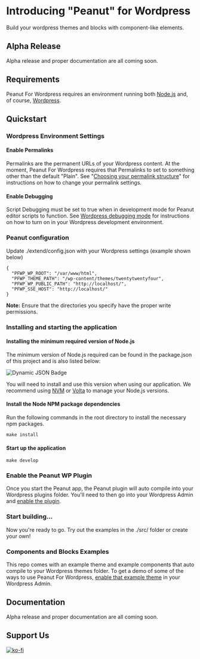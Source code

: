 # Introducing "Peanut" for Wordpress

Build your wordpress themes and blocks with component-like elements.

## Alpha Release

Alpha release and proper documentation are all coming soon.

## Requirements

Peanut For Wordpress requires an environment running both [Node.js](https://nodejs.org/en/about) and, of course, [Wordpress](https://wordpress.org/about/).

## Quickstart

### Wordpress Environment Settings

#### Enable Permalinks

Permalinks are the permanent URLs of your Wordpress content. At the moment, Peanut For Wordpress requires that Permalinks to set to something other than the default "Plain". See "[Choosing your permalink structure](https://wordpress.org/documentation/article/customize-permalinks/)" for instructions on how to change your permalink settings.

#### Enable Debugging

Script Debugging must be set to true when in development mode for Peanut editor scripts to function. See [Wordpress debugging mode](https://wordpress.org/documentation/article/debugging-in-wordpress/#script_debug) for instructions on how to turn on in your Wordpress development environment.

### Peanut configuration

Update ./extend/config.json with your Wordpress settings (example shown below)

```
{
  "PFWP_WP_ROOT": "/var/www/html",
  "PFWP_THEME_PATH": "/wp-content/themes/twentytwentyfour",
  "PFWP_WP_PUBLIC_PATH": "http://localhost/",
  "PFWP_SSE_HOST": "http://localhost/"
}
```

**Note:** Ensure that the directories you specify have the proper write permissions.

### Installing and starting the application

#### Installing the minimum required version of Node.js

The minimum version of Node.js required can be found in the package.json of this project and is also listed below:

<p>
<img alt="Dynamic JSON Badge" src="https://img.shields.io/badge/dynamic/json?url=https%3A%2F%2Fgithub.com%2Fswplabs%2Fpeanut%2Fraw%2Fmain%2Fpackage.json&query=%24.engines.node&label=node%20version">
</p>

You will need to install and use this version when using our application. We recommend using [NVM](https://github.com/nvm-sh/nvm) or [Volta](https://docs.volta.sh/guide/getting-started) to manage your Node.js versions.

#### Install the Node NPM package dependencies

Run the following commands in the root directory to install the necessary npm packages.

```
make install
```

#### Start up the application

```
make develop
```

### Enable the Peanut WP Plugin

Once you start the Peanut app, the Peanut plugin will auto compile into your Wordpress plugins folder. You'll need to then go into your Wordpress Admin and [enable the plugin](https://wordpress.org/documentation/article/manage-plugins/).

### Start building...

Now you're ready to go. Try out the examples in the ./src/ folder or create your own!

### Components and Blocks Examples

This repo comes with an example theme and example components that auto compile to your Wordpress themes folder. To get a demo of some of the ways to use Peanut For Wordpress, [enable that example theme](https://wordpress.org/documentation/article/work-with-themes/#activating-the-theme) in your Wordpress Admin.

## Documentation

Alpha release and proper documentation are all coming soon.

## Support Us

[![ko-fi](https://ko-fi.com/img/githubbutton_sm.svg)](https://ko-fi.com/I2I5O8MYB)
